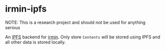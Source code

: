 # irmin-ipfs

NOTE: This is a research project and should not be used for anything serious

An [IPFS](https://github.com/ipfs/ipfs) backend for [irmin](https://github.com/mirage/irmin). Only store `Contents` will be stored using IPFS and all other data is stored locally.

